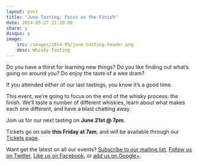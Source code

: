 ```yaml
---
layout: post
title: "June Tasting: Focus on the Finish"
date: 2014-05-27 22:20:00
share: y
disqus: y
image: 
    src: /images/2014-05/june-tasting-header.png
    desc: Whisky Tasting
---
```


Do you have a thirst for learning new things? Do you like finding out what’s going on around you? Do enjoy the taste of a wee dram?

If you attended either of our last tastings, you know it’s a good time. 

This event, we’re going to focus on the end of the whisky process: the finish. We’ll taste a number of different whiskies, learn about what makes each one different, and have a blast chatting away.

Join us for our next tasting on **June 21st @ 7pm**.

Tickets go on sale **this Friday at 7am**, and will be available through our [Tickets page][1]. 

Want get the latest on all our events? [Subscribe to our mailing list][2], [Follow us on Twitter][3], [Like us on Facebook][4], or [add us on Google+][5].


  [1]: /tickets/
  [2]: /subscribe/
  [3]: http://twitter.com/whiskydev
  [4]: http://www.facebook.com/whiskydev
  [5]: http://plus.google.com/+Whiskydev
